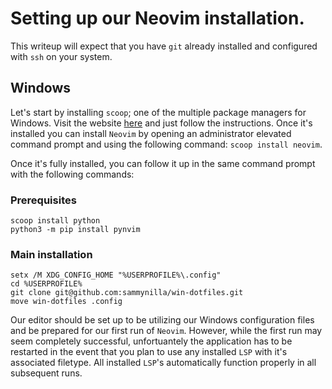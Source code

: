 
# Setting up our Neovim installation.
This writeup will expect that you have `git` already installed and configured with `ssh` on your system.

## Windows
Let's start by installing `scoop`; one of the multiple package managers for Windows. Visit the website [here](https://scoop.sh) and just follow the instructions. Once it's installed you can install `Neovim` by opening an administrator elevated command prompt and using the following command: `scoop install neovim`.

Once it's fully installed, you can follow it up in the same command prompt with the following commands:

### Prerequisites
```batch
scoop install python
python3 -m pip install pynvim
```
### Main installation
```batch
setx /M XDG_CONFIG_HOME "%USERPROFILE%\.config"
cd %USERPROFILE%
git clone git@github.com:sammynilla/win-dotfiles.git
move win-dotfiles .config
```

Our editor should be set up to be utilizing our Windows configuration files and be prepared for our first run of `Neovim`. However, while the first run may seem completely successful, unfortuantely the application has to be restarted in the event that you plan to use any installed `LSP` with it's associated filetype. All installed `LSP`'s automatically function properly in all subsequent runs.

